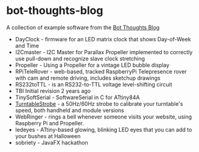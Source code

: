 # bot-thoughts-blog

A collection of example software from the [Bot Thoughts Blog](http://www.bot-thoughts.com)

* DayClock - firmware for an LED matrix clock that shows Day-of-Week and Time
* I2Cmaster - I2C Master for Parallax Propeller implemented to correctly use pull-down and recognize slave clock stretching
* Propeller - Using a Propeller for a vintage LED bubble display
* RPiTeleRover - web-based, tracked RaspberryPi Telepresence rover with cam and remote driving, includes sketchup drawings
* RS232toTTL - is an RS232-to-TTL voltage level-shifting circuit
* TBI	Initial revision	2 years ago
* TinySoftSerial - SoftwareSerial in C for ATtiny84A
* [TurntableStrobe](https://github.com/shimniok/TurntableStrobe) - a 50Hz/60Hz strobe to calibrate your turntable's speed, both handheld and module versions
* WebRinger - rings a bell whenever someone visits your website, using Raspberry Pi and Propeller.
* ledeyes	- ATtiny-based glowing, blinking LED eyes that you can add to your bushes at Halloween
* sobriety - JavaFX hackathon
